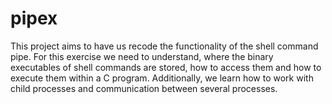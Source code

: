 # pipex
This project aims to have us recode the functionality of the shell command pipe. For this exercise we need to understand, where the binary executables of shell commands are stored, how to access them and how to execute them within a C program. Additionally, we learn how to work with child processes and communication between several processes.
